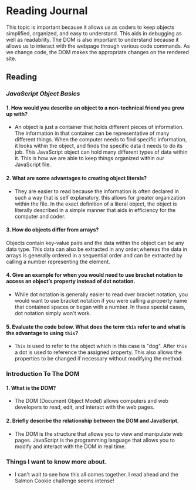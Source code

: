 # Reading Journal

This topic is important because it allows us as coders to keep objects simplified, organized, and easy to understand. This aids in debugging as well as readability. The DOM is also important to understand because it allows us to interact with the webpage through various code commands. As we change code, the DOM makes the appropriate changes on the rendered site. 

## Reading

### *JavaScript Object Basics*

#### 1. How would you describe an object to a non-technical friend you grew up with?

- An object is just a container that holds different pieces of information. The information in that container can be representative of many different things. When the computer needs to find specific information, it looks within the object, and finds the specific data it needs to do its job. This JavaScript object can hold many different types of data within it. This is how we are able to keep things organized within our JavaScript file.

#### 2. What are some advantages to creating object literals?

- They are easier to read because the information is often declared in such a way that is self explanatory, this allows for greater organization within the file. In the exact definition of a literal object, the object is literally described in a simple manner that aids in efficiency for the computer and coder.

#### 3. How do objects differ from arrays?

Objects contain key-value pairs and the data within the object can be any data type. This data can also be extracted in any order,whereas the data in arrays is generally ordered in a sequential order and can be extracted by calling a number representing the element.

#### 4. Give an example for when you would need to use bracket notation to access an object’s property instead of dot notation.

- While dot notation is generally easier to read over bracket notation, you would want to use bracket notation if you were calling a property name that contained spaces or began with a number. In these special cases, dot notation simply won't work.

#### 5. Evaluate the code below. What does the term `this` refer to and what is the advantage to using `this`?

- `This` is used to refer to the object which in this case is "dog". After `this` a dot is used to reference the assigned property. This also allows the properties to be changed if necessary without modifying the method.

### Introduction To The DOM

#### 1. What is the DOM?

- The DOM (Document Object Model) allows computers and web developers to read, edit, and interact with the web pages.

#### 2. Briefly describe the relationship between the DOM and JavaScript.

- The DOM is the structure that allows you to view and manipulate web pages. JavaScript is the programming language that allows you to modify and interact with the DOM in real time.

### Things I want to know more about.

- I can't wait to see how this all comes together. I read ahead and the Salmon Cookie challenge seems intense!

